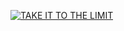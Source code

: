 [![TAKE IT TO THE LIMIT](https://img.youtube.com/vi/MxQXKO194XM/0.jpg)](https://www.youtube.com/watch?v=MxQXKO194XM)

